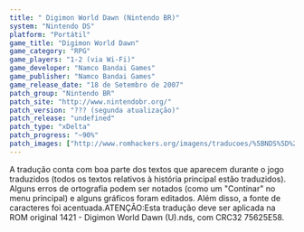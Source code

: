 ```yaml
---
title: " Digimon World Dawn (Nintendo BR)"
system: "Nintendo DS"
platform: "Portátil"
game_title: "Digimon World Dawn"
game_category: "RPG"
game_players: "1-2 (via Wi-Fi)"
game_developer: "Namco Bandai Games"
game_publisher: "Namco Bandai Games"
game_release_date: "18 de Setembro de 2007"
patch_group: "Nintendo BR"
patch_site: "http://www.nintendobr.org/"
patch_version: "??? (segunda atualização)"
patch_release: "undefined"
patch_type: "xDelta"
patch_progress: "~90%"
patch_images: ["http://www.romhackers.org/imagens/traducoes/%5BNDS%5D%20Digimon%20World%20Dawn%20-%201.PNG","http://www.romhackers.org/imagens/traducoes/%5BNDS%5D%20Digimon%20World%20Dawn%20-%20Nintendo%20BR%20-%202.PNG","http://www.romhackers.org/imagens/traducoes/%5BNDS%5D%20Digimon%20World%20Dawn%20-%20Nintendo%20BR%20-%203.PNG"]
---
```

A tradução conta com boa parte dos textos que aparecem durante o jogo traduzidos (todos os textos relativos à história principal estão traduzidos). Alguns erros de ortografia podem ser notados (como um "Continar" no menu principal) e alguns gráficos foram editados. Além disso, a fonte de caracteres foi acentuada.ATENÇÃO:Esta tradução deve ser aplicada na ROM original 1421 - Digimon World Dawn (U).nds, com CRC32 75625E58.